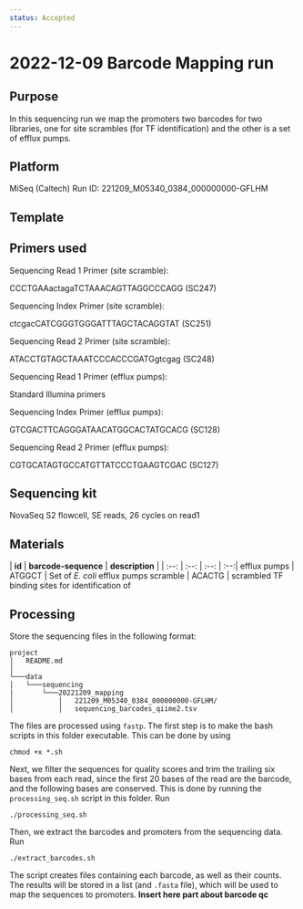 ```yaml
---
status: Accepted
---
```


# 2022-12-09 Barcode Mapping run

## Purpose

In this sequencing run we map the promoters two barcodes for two libraries, one for site scrambles (for TF identification) and the other is a set of efflux pumps.
## Platform

MiSeq (Caltech)
Run ID: 221209_M05340_0384_000000000-GFLHM

## Template

## Primers used

Sequencing Read 1 Primer (site scramble):

CCCTGAAactagaTCTAAACAGTTAGGCCCAGG (SC247)

Sequencing Index Primer (site scramble):

ctcgacCATCGGGTGGGATTTAGCTACAGGTAT (SC251)

Sequencing Read 2 Primer (site scramble):

ATACCTGTAGCTAAATCCCACCCGATGgtcgag (SC248)

Sequencing Read 1 Primer (efflux pumps):

Standard Illumina primers

Sequencing Index Primer (efflux pumps):

GTCGACTTCAGGGATAACATGGCACTATGCACG (SC128)

Sequencing Read 2 Primer (efflux pumps):

CGTGCATAGTGCCATGTTATCCCTGAAGTCGAC (SC127)


## Sequencing kit

NovaSeq S2 flowcell, SE reads, 26 cycles on read1

## Materials

| **id** | **barcode-sequence** | **description** |
| :--: | :--: | :--: | :--:|
efflux pumps	|	ATGGCT | Set of  *E. coli* efflux pumps
scramble	|	ACACTG | scrambled TF binding sites for identification of 


## Processing
Store the sequencing files in the following format:

```
project
│   README.md  
│
└───data
│   └───sequencing
|       └───20221209_mapping
│           │   221209_M05340_0384_000000000-GFLHM/
│           │   sequencing_barcodes_qiime2.tsv

```

The files are processed using `fastp`. The first step is to make the bash scripts in this folder executable. This can be done by using 

```
chmod +x *.sh
```

Next, we filter the sequences for quality scores and trim the trailing six bases from each read, since the first 20 bases of the read are the barcode, and the following bases are conserved. This is done by running the `processing_seq.sh` script in this folder. Run 

```
./processing_seq.sh
```

Then, we extract the barcodes and promoters from the sequencing data. Run

```
./extract_barcodes.sh
```

The script creates files containing each barcode, as well as their counts. The results will be stored in a list (and `.fasta` file), which will be used to map the sequences to promoters.
**Insert here part about barcode qc**